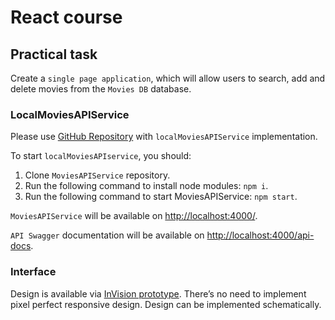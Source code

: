 # React course

## Practical task
Сreate a `single page application`, which will allow users to search, add and delete movies from the `Movies DB` database.

### LocalMoviesAPIService
Please use [GitHub Repository](https://github.com/VarvaraZadnepriak/MoviesAPI.ReactJS) with `localMoviesAPIService` implementation.

To start `localMoviesAPIservice`, you should:

1. Clone `MoviesAPIService` repository.
2. Run the following command to install node modules: `npm i`.
3. Run the following command to start MoviesAPIService: `npm start`.

`MoviesAPIService` will be available on [http://localhost:4000/](http://localhost:4000/).

`API Swagger` documentation will be available on [http://localhost:4000/api-docs](http://localhost:4000/api-docs).

### Interface

Design is available via [InVision prototype](https://projects.invisionapp.com/share/F9VXQ7IMZGY#/screens/406802250). There’s no need to implement pixel perfect responsive design. Design can be implemented schematically.
